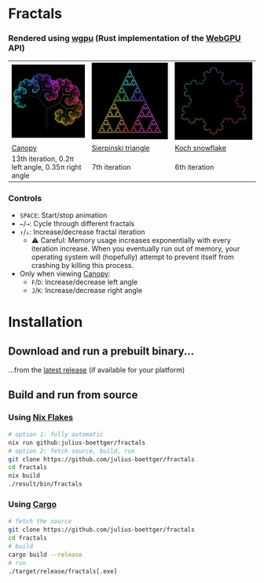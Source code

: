 # Fractals
### Rendered using [wgpu](https://wgpu.rs/) (Rust implementation of the [WebGPU](https://www.w3.org/TR/webgpu/) API)

<table>
  <tr>
    <td><img src=".github/assets/canopy.png"/></th>
    <td><img src=".github/assets/sierpinski_triangle.png"/></th>
    <td><img src=".github/assets/koch_snowflake.png"/></th>
  </tr>
  <tr>
    <td><a href="https://en.wikipedia.org/wiki/Fractal_canopy">Canopy</a></td>
    <td><a href="https://en.wikipedia.org/wiki/Sierpi%C5%84ski_triangle">Sierpinski triangle</a></td>
    <td><a href="https://en.wikipedia.org/wiki/Koch_snowflake">Koch snowflake</a></td>
  </tr>
  <tr>
    <td>13th iteration, 0.2π left angle, 0.35π right angle</td>
    <td>7th iteration</td>
    <td>6th iteration</td>
  </tr>
</table>

### Controls

- `SPACE`: Start/stop animation
- `←`/`→`: Cycle through different fractals
- `↑`/`↓`: Increase/decrease fractal iteration
  - ⚠️ Careful: Memory usage increases exponentially with every iteration increase. When you eventually run out of memory, your operating system will (hopefully) attempt to prevent itself from crashing by killing this process.
- Only when viewing [Canopy](https://en.wikipedia.org/wiki/Fractal_canopy):
  - `F`/`D`: Increase/decrease left angle
  - `J`/`K`: Increase/decrease right angle

# Installation

## Download and run a prebuilt binary...

...from the [latest release](https://github.com/julius-boettger/fractals/releases/latest) (if available for your platform)

## Build and run from source

### Using [Nix Flakes](https://wiki.nixos.org/wiki/Flakes)
```sh
# option 1: fully automatic
nix run github:julius-boettger/fractals
# option 2: fetch source, build, run
git clone https://github.com/julius-boettger/fractals
cd fractals
nix build
./result/bin/fractals
```

### Using [Cargo](https://doc.rust-lang.org/cargo/getting-started/installation.html)
```sh
# fetch the source
git clone https://github.com/julius-boettger/fractals
cd fractals
# build
cargo build --release
# run
./target/release/fractals[.exe]
```
